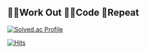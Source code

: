 ## 💪🏼Work Out 👨‍💻Code 🔁Repeat

[![Solved.ac Profile](http://mazassumnida.wtf/api/v2/generate_badge?boj=jht0717)](https://solved.ac/jht0717/)

[![Hits](https://hits.seeyoufarm.com/api/count/incr/badge.svg?url=https%3A%2F%2Fgithub.com%2FHyuntae-Jeong&count_bg=%23B5F4F8&title_bg=%23CDE0C3&icon=&icon_color=%23E7E7E7&title=hits&edge_flat=false)](https://hits.seeyoufarm.com)




<!--
**Hyuntae-Jeong/Hyuntae-Jeong** is a ✨ _special_ ✨ repository because its `README.md` (this file) appears on your GitHub profile.

Here are some ideas to get you started:

- 🔭 I’m currently working on ...
- 🌱 I’m currently learning ...
- 👯 I’m looking to collaborate on ...
- 🤔 I’m looking for help with ...
- 💬 Ask me about ...
- 📫 How to reach me: ...
- 😄 Pronouns: ...
- ⚡ Fun fact: ...
-->
